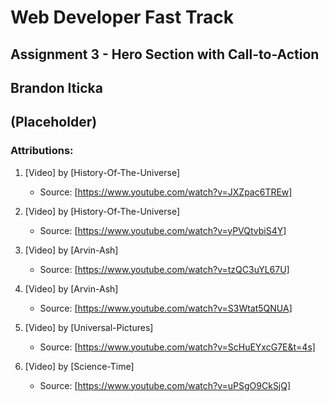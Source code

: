 # Web Developer Fast Track

## Assignment 3 - Hero Section with Call-to-Action

## Brandon Iticka

## (Placeholder)

### Attributions:

1. [Video] by [History-Of-The-Universe]
   - Source: [https://www.youtube.com/watch?v=JXZpac6TREw]

2. [Video] by [History-Of-The-Universe]
   - Source: [https://www.youtube.com/watch?v=yPVQtvbiS4Y]

3. [Video] by [Arvin-Ash]
   - Source: [https://www.youtube.com/watch?v=tzQC3uYL67U]

4. [Video] by [Arvin-Ash]
   - Source: [https://www.youtube.com/watch?v=S3Wtat5QNUA]

5. [Video] by [Universal-Pictures]
   - Source: [https://www.youtube.com/watch?v=ScHuEYxcG7E&t=4s]

6. [Video] by [Science-Time]
   - Source: [https://www.youtube.com/watch?v=uPSgO9CkSjQ]